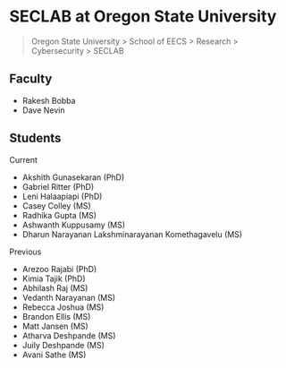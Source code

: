 # SECLAB at Oregon State University

> Oregon State University > School of EECS > Research > Cybersecurity > SECLAB

## Faculty

- Rakesh Bobba
- Dave Nevin

## Students

Current

- Akshith Gunasekaran (PhD)
- Gabriel Ritter (PhD)
- Leni Halaapiapi (PhD)
- Casey Colley (MS)
- Radhika Gupta (MS)
- Ashwanth Kuppusamy (MS)
- Dharun Narayanan Lakshminarayanan Komethagavelu (MS)

Previous

- Arezoo Rajabi (PhD)
- Kimia Tajik (PhD)
- Abhilash Raj (MS)
- Vedanth Narayanan (MS)
- Rebecca Joshua (MS)
- Brandon Ellis (MS)
- Matt Jansen (MS)
- Atharva Deshpande (MS)
- Juily Deshpande (MS)
- Avani Sathe (MS)
